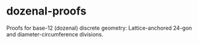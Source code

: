 # dozenal-proofs
Proofs for base-12 (dozenal) discrete geometry: Lattice-anchored 24-gon and diameter-circumference divisions.
